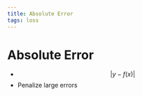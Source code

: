```yaml
---
title: Absolute Error
tags: loss
---
```


# Absolute Error
- $$\lvert y-f(x)\rvert$$
- Penalize large errors






























